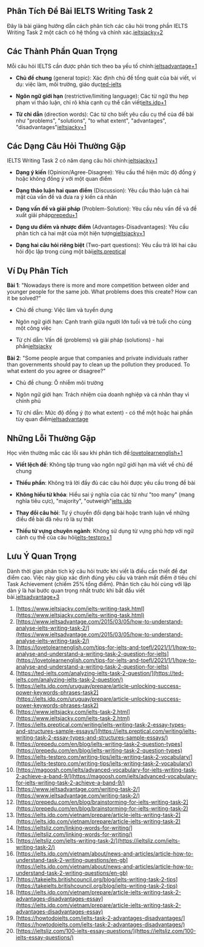 ## Phân Tích Đề Bài IELTS Writing Task 2

Đây là bài giảng hướng dẫn cách phân tích các câu hỏi trong phần IELTS Writing Task 2 một cách có hệ thống và chính xác.[ieltsjacky+2](https://www.ieltsjacky.com/ielts-writing-task.html)

## Các Thành Phần Quan Trọng

Mỗi câu hỏi IELTS cần được phân tích theo ba yếu tố chính:[ieltsadvantage+1](https://www.ieltsadvantage.com/2015/03/05/how-to-understand-analyse-ielts-writing-task-2/)

- **Chủ đề chung** (general topic): Xác định chủ đề tổng quát của bài viết, ví dụ: việc làm, môi trường, giáo dục[ted-ielts](https://ted-ielts.com/analyzing-ielts-task-2-question/)
    
- **Ngôn ngữ giới hạn** (restrictive/limiting language): Các từ ngữ thu hẹp phạm vi thảo luận, chỉ rõ khía cạnh cụ thể cần viết[ielts.idp+1](https://ielts.idp.com/uruguay/prepare/article-unlocking-success-power-keywords-phrases-task2)
    
- **Từ chỉ dẫn** (direction words): Các từ cho biết yêu cầu cụ thể của đề bài như "problems", "solutions", "to what extent", "advantages", "disadvantages"[ieltsjacky+1](https://www.ieltsjacky.com/ielts-writing-task.html)
    

## Các Dạng Câu Hỏi Thường Gặp

IELTS Writing Task 2 có năm dạng câu hỏi chính:[ieltsjacky+1](https://www.ieltsjacky.com/ielts-task-2.html)

- **Dạng ý kiến** (Opinion/Agree-Disagree): Yêu cầu thể hiện mức độ đồng ý hoặc không đồng ý với một quan điểm
    
- **Dạng thảo luận hai quan điểm** (Discussion): Yêu cầu thảo luận cả hai mặt của vấn đề và đưa ra ý kiến cá nhân
    
- **Dạng vấn đề và giải pháp** (Problem-Solution): Yêu cầu nêu vấn đề và đề xuất giải pháp[prepedu+1](https://prepedu.com/en/blog/ielts-writing-task-2-question-types)
    
- **Dạng ưu điểm và nhược điểm** (Advantages-Disadvantages): Yêu cầu phân tích cả hai mặt của một hiện tượng[ieltsjacky+1](https://www.ieltsjacky.com/ielts-task-2.html)
    
- **Dạng hai câu hỏi riêng biệt** (Two-part questions): Yêu cầu trả lời hai câu hỏi độc lập trong cùng một bài[ielts.preptical](https://ielts.preptical.com/writing/ielts-writing-task-2-essay-types-and-structures-sample-essays/)
    

## Ví Dụ Phân Tích

**Bài 1**: "Nowadays there is more and more competition between older and younger people for the same job. What problems does this create? How can it be solved?"

- Chủ đề chung: Việc làm và tuyển dụng
    
- Ngôn ngữ giới hạn: Cạnh tranh giữa người lớn tuổi và trẻ tuổi cho cùng một công việc
    
- Từ chỉ dẫn: Vấn đề (problems) và giải pháp (solutions) - hai phần[ieltsjacky](https://www.ieltsjacky.com/ielts-task-2.html)
    

**Bài 2**: "Some people argue that companies and private individuals rather than governments should pay to clean up the pollution they produced. To what extent do you agree or disagree?"

- Chủ đề chung: Ô nhiễm môi trường
    
- Ngôn ngữ giới hạn: Trách nhiệm của doanh nghiệp và cá nhân thay vì chính phủ
    
- Từ chỉ dẫn: Mức độ đồng ý (to what extent) - có thể một hoặc hai phần tùy quan điểm[ieltsadvantage](https://www.ieltsadvantage.com/2015/03/05/how-to-understand-analyse-ielts-writing-task-2/)
    

## Những Lỗi Thường Gặp

Học viên thường mắc các lỗi sau khi phân tích đề:[lovetolearnenglish+1](https://lovetolearnenglish.com/tips-for-ielts-and-toefl/2021/1/1/how-to-analyse-and-understand-a-writing-task-2-question-for-ielts)

- **Viết lệch đề**: Không tập trung vào ngôn ngữ giới hạn mà viết về chủ đề chung
    
- **Thiếu phần**: Không trả lời đầy đủ các câu hỏi được yêu cầu trong đề bài
    
- **Không hiểu từ khóa**: Hiểu sai ý nghĩa của các từ như "too many" (mang nghĩa tiêu cực), "majority", "outweigh"[ielts.idp](https://ielts.idp.com/uruguay/prepare/article-unlocking-success-power-keywords-phrases-task2)
    
- **Thay đổi câu hỏi**: Tự ý chuyển đổi dạng bài hoặc tranh luận về những điều đề bài đã nêu rõ là sự thật
    
- **Thiếu từ vựng chuyên ngành**: Không sử dụng từ vựng phù hợp với ngữ cảnh cụ thể của câu hỏi[ielts-testpro+1](https://ielts-testpro.com/writing-tips/ielts-writing-task-2-vocabulary/)
    

## Lưu Ý Quan Trọng

Dành thời gian phân tích kỹ câu hỏi trước khi viết là điều cần thiết để đạt điểm cao. Việc này giúp xác định đúng yêu cầu và tránh mất điểm ở tiêu chí Task Achievement (chiếm 25% tổng điểm). Phân tích câu hỏi cùng với lập dàn ý là hai bước quan trọng nhất trước khi bắt đầu viết bài.[ieltsadvantage+3](https://www.ieltsadvantage.com/writing-task-2/)

1. [https://www.ieltsjacky.com/ielts-writing-task.html](https://www.ieltsjacky.com/ielts-writing-task.html)
2. [https://www.ieltsadvantage.com/2015/03/05/how-to-understand-analyse-ielts-writing-task-2/](https://www.ieltsadvantage.com/2015/03/05/how-to-understand-analyse-ielts-writing-task-2/)
3. [https://lovetolearnenglish.com/tips-for-ielts-and-toefl/2021/1/1/how-to-analyse-and-understand-a-writing-task-2-question-for-ielts](https://lovetolearnenglish.com/tips-for-ielts-and-toefl/2021/1/1/how-to-analyse-and-understand-a-writing-task-2-question-for-ielts)
4. [https://ted-ielts.com/analyzing-ielts-task-2-question/](https://ted-ielts.com/analyzing-ielts-task-2-question/)
5. [https://ielts.idp.com/uruguay/prepare/article-unlocking-success-power-keywords-phrases-task2](https://ielts.idp.com/uruguay/prepare/article-unlocking-success-power-keywords-phrases-task2)
6. [https://www.ieltsjacky.com/ielts-task-2.html](https://www.ieltsjacky.com/ielts-task-2.html)
7. [https://ielts.preptical.com/writing/ielts-writing-task-2-essay-types-and-structures-sample-essays/](https://ielts.preptical.com/writing/ielts-writing-task-2-essay-types-and-structures-sample-essays/)
8. [https://prepedu.com/en/blog/ielts-writing-task-2-question-types](https://prepedu.com/en/blog/ielts-writing-task-2-question-types)
9. [https://ielts-testpro.com/writing-tips/ielts-writing-task-2-vocabulary/](https://ielts-testpro.com/writing-tips/ielts-writing-task-2-vocabulary/)
10. [https://magoosh.com/ielts/advanced-vocabulary-for-ielts-writing-task-2-achieve-a-band-9/](https://magoosh.com/ielts/advanced-vocabulary-for-ielts-writing-task-2-achieve-a-band-9/)
11. [https://www.ieltsadvantage.com/writing-task-2/](https://www.ieltsadvantage.com/writing-task-2/)
12. [https://prepedu.com/en/blog/brainstorming-for-ielts-writing-task-2](https://prepedu.com/en/blog/brainstorming-for-ielts-writing-task-2)
13. [https://ielts.idp.com/vietnam/prepare/article-ielts-writing-task-2](https://ielts.idp.com/vietnam/prepare/article-ielts-writing-task-2)
14. [https://ieltsliz.com/linking-words-for-writing/](https://ieltsliz.com/linking-words-for-writing/)
15. [https://ieltsliz.com/ielts-writing-task-2/](https://ieltsliz.com/ielts-writing-task-2/)
16. [https://ielts.idp.com/vietnam/about/news-and-articles/article-how-to-understand-task-2-writing-questions/en-gb](https://ielts.idp.com/vietnam/about/news-and-articles/article-how-to-understand-task-2-writing-questions/en-gb)
17. [https://takeielts.britishcouncil.org/blog/ielts-writing-task-2-tips](https://takeielts.britishcouncil.org/blog/ielts-writing-task-2-tips)
18. [https://ielts.idp.com/vietnam/prepare/article-ielts-writing-task-2-advantages-disadvantages-essay](https://ielts.idp.com/vietnam/prepare/article-ielts-writing-task-2-advantages-disadvantages-essay)
19. [https://howtodoielts.com/ielts-task-2-advantages-disadvantages/](https://howtodoielts.com/ielts-task-2-advantages-disadvantages/)
20. [https://ieltsliz.com/100-ielts-essay-questions/](https://ieltsliz.com/100-ielts-essay-questions/)